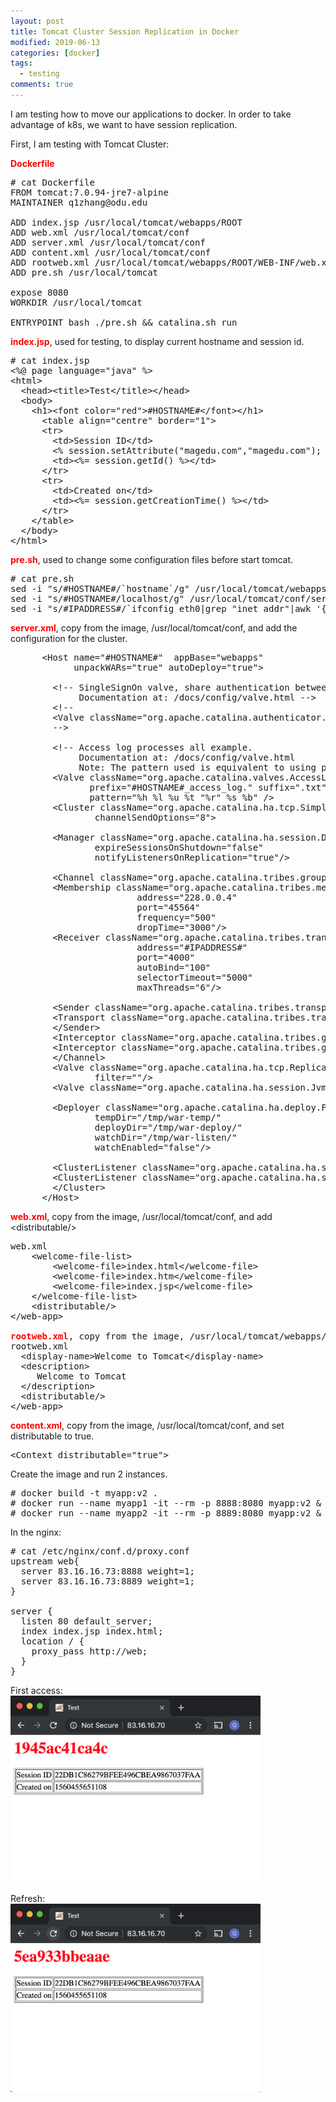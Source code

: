 ```yaml
---
layout: post
title: Tomcat Cluster Session Replication in Docker
modified: 2019-06-13
categories: [docker]
tags: 
  - testing
comments: true
---
```

I am testing how to move our applications to docker. 
In order to take advantage of k8s, we want to have session replication.

First, I am testing with Tomcat Cluster:

<span style="color:#ff0000;"><strong>Dockerfile</strong></span>
<pre class="prettyprint lang-sql linenums=1 ">
# cat Dockerfile 
FROM tomcat:7.0.94-jre7-alpine
MAINTAINER q1zhang@odu.edu

ADD index.jsp /usr/local/tomcat/webapps/ROOT
ADD web.xml /usr/local/tomcat/conf
ADD server.xml /usr/local/tomcat/conf
ADD content.xml /usr/local/tomcat/conf
ADD rootweb.xml /usr/local/tomcat/webapps/ROOT/WEB-INF/web.xml
ADD pre.sh /usr/local/tomcat

expose 8080
WORKDIR /usr/local/tomcat

ENTRYPOINT bash ./pre.sh && catalina.sh run
</pre>

<span style="color:#ff0000;"><strong>index.jsp</strong></span>, used for testing, to display current hostname and session id.
<pre class="prettyprint lang-sql linenums=1 ">
# cat index.jsp 
&lt;%@ page language="java" %&gt;
&lt;html&gt;
  &lt;head&gt;&lt;title&gt;Test&lt;/title&gt;&lt;/head&gt;
  &lt;body&gt;
    &lt;h1&gt;&lt;font color="red"&gt;#HOSTNAME#&lt;/font&gt;&lt;/h1&gt;
      &lt;table align="centre" border="1"&gt;
      &lt;tr&gt;
        &lt;td&gt;Session ID&lt;/td&gt;
        &lt;% session.setAttribute("magedu.com","magedu.com"); %&gt;
        &lt;td&gt;&lt;%= session.getId() %&gt;&lt;/td&gt;
      &lt;/tr&gt;
      &lt;tr&gt;
        &lt;td&gt;Created on&lt;/td&gt;
        &lt;td&gt;&lt;%= session.getCreationTime() %&gt;&lt;/td&gt;
      &lt;/tr&gt;
    &lt;/table&gt;
  &lt;/body&gt;
&lt;/html&gt;
</pre>

<span style="color:#ff0000;"><strong>pre.sh</strong></span>, used to change some configuration files before start tomcat.
<pre class="prettyprint lang-sql linenums=1 ">
# cat pre.sh 
sed -i "s/#HOSTNAME#/`hostname`/g" /usr/local/tomcat/webapps/ROOT/index.jsp
sed -i "s/#HOSTNAME#/localhost/g" /usr/local/tomcat/conf/server.xml
sed -i "s/#IPADDRESS#/`ifconfig eth0|grep "inet addr"|awk '{print $2}'|sed 's/addr://g'`/g" /usr/local/tomcat/conf/server.xml
</pre>

<span style="color:#ff0000;"><strong>server.xml</strong></span>, copy from the image, /usr/local/tomcat/conf, and add the configuration for the cluster.
<pre class="prettyprint lang-sql linenums=1 ">
      &lt;Host name="#HOSTNAME#"  appBase="webapps"
            unpackWARs="true" autoDeploy="true"&gt;

        &lt;!-- SingleSignOn valve, share authentication between web applications
             Documentation at: /docs/config/valve.html --&gt;
        &lt;!--
        &lt;Valve className="org.apache.catalina.authenticator.SingleSignOn" /&gt;
        --&gt;

        &lt;!-- Access log processes all example.
             Documentation at: /docs/config/valve.html
             Note: The pattern used is equivalent to using pattern="common" --&gt;
        &lt;Valve className="org.apache.catalina.valves.AccessLogValve" directory="logs"
               prefix="#HOSTNAME#_access_log." suffix=".txt"
               pattern="%h %l %u %t &quot;%r&quot; %s %b" /&gt;
        &lt;Cluster className="org.apache.catalina.ha.tcp.SimpleTcpCluster"
                channelSendOptions="8"&gt;

        &lt;Manager className="org.apache.catalina.ha.session.DeltaManager"
                expireSessionsOnShutdown="false"
                notifyListenersOnReplication="true"/&gt;

        &lt;Channel className="org.apache.catalina.tribes.group.GroupChannel"&gt;
        &lt;Membership className="org.apache.catalina.tribes.membership.McastService"
                        address="228.0.0.4"
                        port="45564"
                        frequency="500"
                        dropTime="3000"/&gt;
        &lt;Receiver className="org.apache.catalina.tribes.transport.nio.NioReceiver"
                        address="#IPADDRESS#" 
                        port="4000"
                        autoBind="100"
                        selectorTimeout="5000"
                        maxThreads="6"/&gt;

        &lt;Sender className="org.apache.catalina.tribes.transport.ReplicationTransmitter"&gt;
        &lt;Transport className="org.apache.catalina.tribes.transport.nio.PooledParallelSender"/&gt;
        &lt;/Sender&gt;
        &lt;Interceptor className="org.apache.catalina.tribes.group.interceptors.TcpFailureDetector"/&gt;
        &lt;Interceptor className="org.apache.catalina.tribes.group.interceptors.MessageDispatch15Interceptor"/&gt;
        &lt;/Channel&gt;
        &lt;Valve className="org.apache.catalina.ha.tcp.ReplicationValve"
                filter=""/&gt;
        &lt;Valve className="org.apache.catalina.ha.session.JvmRouteBinderValve"/&gt;

        &lt;Deployer className="org.apache.catalina.ha.deploy.FarmWarDeployer"
                tempDir="/tmp/war-temp/"
                deployDir="/tmp/war-deploy/"
                watchDir="/tmp/war-listen/"
                watchEnabled="false"/&gt;

        &lt;ClusterListener className="org.apache.catalina.ha.session.JvmRouteSessionIDBinderListener"/&gt;
        &lt;ClusterListener className="org.apache.catalina.ha.session.ClusterSessionListener"/&gt;
        &lt;/Cluster&gt;
      &lt;/Host&gt;
</pre>

<span style="color:#ff0000;"><strong>web.xml</strong></span>, copy from the image, /usr/local/tomcat/conf, and add &lt;distributable/&gt;
<pre class="prettyprint lang-sql linenums=1 ">
web.xml
    &lt;welcome-file-list&gt;
        &lt;welcome-file&gt;index.html&lt;/welcome-file&gt;
        &lt;welcome-file&gt;index.htm&lt;/welcome-file&gt;
        &lt;welcome-file&gt;index.jsp&lt;/welcome-file&gt;
    &lt;/welcome-file-list&gt;
    &lt;distributable/&gt;
&lt;/web-app&gt;

<span style="color:#ff0000;"><strong>rootweb.xml</strong></span>, copy from the image, /usr/local/tomcat/webapps/ROOT/WEB-INF/web.xml, and add &lt;distributable/&gt;
rootweb.xml
  &lt;display-name&gt;Welcome to Tomcat&lt;/display-name&gt;
  &lt;description&gt;
     Welcome to Tomcat
  &lt;/description&gt;
  &lt;distributable/&gt; 
&lt;/web-app&gt;
</pre>

<span style="color:#ff0000;"><strong>content.xml</strong></span>, copy from the image, /usr/local/tomcat/conf, and set distributable to true.
<pre class="prettyprint lang-sql linenums=1 ">
&lt;Context distributable="true"&gt;
</pre>

Create the image and run 2 instances.
<pre class="prettyprint lang-sql linenums=1 ">
# docker build -t myapp:v2 .
# docker run --name myapp1 -it --rm -p 8888:8080 myapp:v2 &
# docker run --name myapp2 -it --rm -p 8889:8080 myapp:v2 &
</pre>

In the nginx:
<pre class="prettyprint lang-sql linenums=1 ">
# cat /etc/nginx/conf.d/proxy.conf
upstream web{
  server 83.16.16.73:8888 weight=1;
  server 83.16.16.73:8889 weight=1;
}

server {
  listen 80 default_server;
  index index.jsp index.html;
  location / {
    proxy_pass http://web;
  }
}
</pre>

First access:<br/>
<img src="images/20190613.1.png" width="400"/>

Refresh:<br/>
<img src="images/20190613.2.png" width="400"/>
